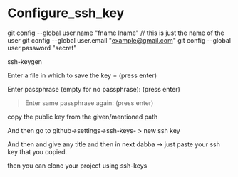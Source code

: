 # Configure_ssh_key

git config --global user.name "fname lname"  // this is just the name of the user
git config --global user.email "example@gmail.com"
git config --global user.password "secret"


ssh-keygen

Enter a file in which to save the key = (press enter)

Enter passphrase (empty for no passphrase): (press enter)
> Enter same passphrase again: (press enter)


copy the public key from the given/mentioned path

And then go to github->settings->ssh-keys- > new ssh key

And then and give any title and then in next dabba -> just paste your ssh key that you copied.


then you can clone your project using ssh-keys
